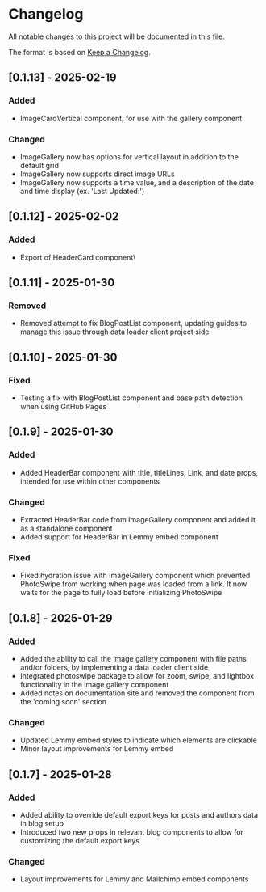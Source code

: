 # Changelog

All notable changes to this project will be documented in this file.

The format is based on [Keep a Changelog](https://keepachangelog.com/).

<!-- 

Types of changes

    `Added` for new features.
    `Changed` for changes in existing functionality.
    `Deprecated` for soon-to-be removed features.
    `Removed` for now removed features.
    `Fixed` for any bug fixes.
    `Security` in case of vulnerabilities.

 -->

## [0.1.13] - 2025-02-19

### Added

- ImageCardVertical component, for use with the gallery component

### Changed

- ImageGallery now has options for vertical layout in addition to the default grid
- ImageGallery now supports direct image URLs
- ImageGallery now supports a time value, and a description of the date and time display (ex. 'Last Updated:')

## [0.1.12] - 2025-02-02

### Added

- Export of HeaderCard component\

## [0.1.11] - 2025-01-30

### Removed

- Removed attempt to fix BlogPostList component, updating guides to manage this issue through data loader client project side

## [0.1.10] - 2025-01-30

### Fixed

- Testing a fix with BlogPostList component and base path detection when using GitHub Pages

## [0.1.9] - 2025-01-30

### Added

- Added HeaderBar component with title, titleLines, Link, and date props, intended for use within other components

### Changed

- Extracted HeaderBar code from ImageGallery component and added it as a standalone component
- Added support for HeaderBar in Lemmy embed component

### Fixed

- Fixed hydration issue with ImageGallery component which prevented PhotoSwipe from working when page was loaded from a link. It now waits for the page to fully load before initializing PhotoSwipe

## [0.1.8] - 2025-01-29

### Added

- Added the ability to call the image gallery component with file paths and/or folders, by implementing a data loader client side
- Integrated photoswipe package to allow for zoom, swipe, and lightbox functionality in the image gallery component
- Added notes on documentation site and removed the component from the 'coming soon' section

### Changed

- Updated Lemmy embed styles to indicate which elements are clickable
- Minor layout improvements for Lemmy embed



## [0.1.7] - 2025-01-28

### Added
- Added ability to override default export keys for posts and authors data in blog setup
- Introduced two new props in relevant blog components to allow for customizing the default export keys

### Changed
- Layout improvements for Lemmy and Mailchimp embed components